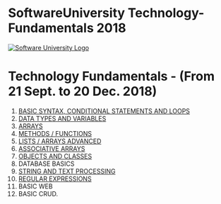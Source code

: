 # SoftwareUniversity Technology-Fundamentals 2018

[![Software University Logo](https://goo.gl/KYm0Tz)](https://softuni.bg)

# Technology Fundamentals - (From 21 Sept. to 20 Dec. 2018)

1. [BASIC SYNTAX, CONDITIONAL STATEMENTS AND LOOPS](http://tinyurl.com/y5encx5m)
2. [DATA TYPES AND VARIABLES](http://tinyurl.com/y47zp9vj)
3. [ARRAYS](https://tinyurl.com/y6nys24h)
4. [METHODS / FUNCTIONS](https://tinyurl.com/y2aevh52)
5. [LISTS / ARRAYS ADVANCED](https://tinyurl.com/y2d2jovm)
6. [ASSOCIATIVE ARRAYS](https://tinyurl.com/y6rf5e6x)
7. [OBJECTS AND CLASSES](https://tinyurl.com/y5v4jnj4)
8. DATABASE BASICS
9. [STRING AND TEXT PROCESSING](https://tinyurl.com/y3jrx8u2)
10. [REGULAR EXPRESSIONS](https://tinyurl.com/yy382qgy)
11. BASIC WEB
12. BASIC CRUD.


